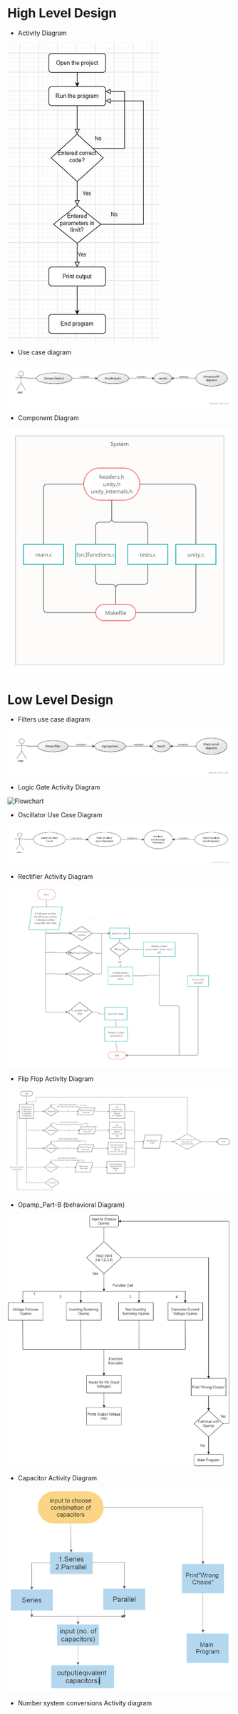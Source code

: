 # High Level Design

* Activity Diagram


![Activity Diagram](https://github.com/TanmayBhilkar/SDLC_AUG_TEAM_7/blob/main/2_Architecture/images/Activity%20diagram.jpg)


* Use case diagram


![Use case diagram](https://github.com/TanmayBhilkar/SDLC_AUG_TEAM_7/blob/main/2_Architecture/images/use%20case%20diagram.jpg)


* Component Diagram


![Component Diagram](https://github.com/TanmayBhilkar/SDLC_AUG_TEAM_7/blob/main/2_Architecture/images/component%20diagram.jpg)



# Low Level Design

* Filters use case diagram


![Filters use case diagram](https://github.com/TanmayBhilkar/SDLC_AUG_TEAM_7/blob/main/2_Architecture/images/Filters%20Use%20case.jpg)



* Logic Gate Activity Diagram


![Flowchart](https://user-images.githubusercontent.com/80768202/130322891-c2c4ab16-992e-48ca-9dc0-3ec3fe7e59cf.png)



* Oscillator Use Case Diagram


![Oscillator Use Case Diagram](https://github.com/TanmayBhilkar/SDLC_AUG_TEAM_7/blob/main/2_Architecture/images/oscillator%20use%20case.png)



* Rectifier Activity Diagram

![Rectifier Activity Diagram](https://github.com/TanmayBhilkar/SDLC_AUG_TEAM_7/blob/main/2_Architecture/images/rectifierActivityUML.PNG)


* Flip Flop Activity Diagram

![Flip Flop Activity Diagram](https://github.com/TanmayBhilkar/SDLC_AUG_TEAM_7/blob/main/2_Architecture/images/Flip%20Flop_Activity%20diagram.jpg)


* Opamp_Part-B (behavioral Diagram)

![Opamp_Part-B (behavioral Diagram)](https://github.com/TanmayBhilkar/SDLC_AUG_TEAM_7/blob/main/2_Architecture/images/Opamp_Part-B_(Behavioral_Diag).png)


* Capacitor Activity Diagram 

![Capacitor ACtivity Diagram](https://github.com/TanmayBhilkar/SDLC_AUG_TEAM_7/blob/main/2_Architecture/images/Capacitor_Activity_Diagram1.jpg)

* Number system conversions Activity diagram



